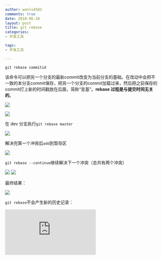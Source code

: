 ```yaml
---
author: wanls4583
comments: true
date: 2018-06-28
layout: post
title: git rebase
categories:
- 开发工具

tags:
- 开发工具

---
```


`git rebase commitid`

该命令可以把另一个分支的最新commit改变为当前分支的基础。在改动中会把不一致的本分支commit保存，把另一个分支的commit加载过来，然后把之前保存的commit打上新的时间戳放在后面，简称“变基”。**rebase 过程是与提交时间无关的**。

![](https://wanls4583.github.io/images/posts/开发工具/git-rebase-1.png)

![](https://wanls4583.github.io/images/posts/开发工具/git-rebase-2.png)

在 dev 分支执行`git rebase master`

![](https://wanls4583.github.io/images/posts/开发工具/git-rebase-3.png)

解决完第一个冲突后`add`到暂存区

![](https://wanls4583.github.io/images/posts/开发工具/git-rebase-4.png)

`git rebase --continue`继续解决下一个冲突（总共有两个冲突）

![](https://wanls4583.github.io/images/posts/开发工具/git-rebase-5.png)
![](https://wanls4583.github.io/images/posts/开发工具/git-rebase-6.png)

最终结果：

![](https://wanls4583.github.io/images/posts/开发工具/git-rebase-7.png)

`git rebase`不会产生新的历史记录：

<embed src="https://wanls4583.github.io/images/posts/开发工具/git-rebase.svg" type="image/svg+xml"></embed>




